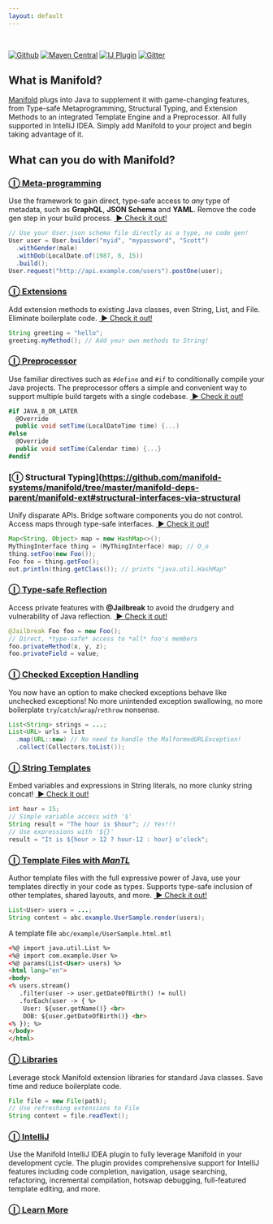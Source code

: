 ```yaml
---
layout: default
---
```


<br>

[![Github](https://img.shields.io/badge/github-manifold-blue.svg)](https://github.com/manifold-systems/manifold)
[![Maven Central](https://maven-badges.herokuapp.com/maven-central/systems.manifold/manifold-all/badge.svg)](https://maven-badges.herokuapp.com/maven-central/systems.manifold/manifold-all)
[![IJ Plugin](https://img.shields.io/jetbrains/plugin/d/10057-manifold.svg)](https://plugins.jetbrains.com/plugin/10057-manifold)
[![Gitter](https://badges.gitter.im/manifold-systems/community.svg)](https://gitter.im/manifold-systems/community?utm_source=badge&utm_medium=badge&utm_campaign=pr-badge)

## What is Manifold?
[Manifold](http://manifold.systems) plugs into Java to supplement it with game-changing features, from Type-safe Metaprogramming,
Structural Typing, and Extension Methods to an integrated Template Engine and a Preprocessor. All fully supported in IntelliJ IDEA.
Simply add Manifold to your project and begin taking advantage of it.

## What can you do with Manifold?

### [**Ⓘ** Meta-programming](https://github.com/manifold-systems/manifold/tree/master/manifold-core-parent/manifold)
Use the framework to gain direct, type-safe access to <i>any</i> type of metadata, such as **GraphQL**, **JSON Schema**
and **YAML**. Remove the code gen step in your build process. [&nbsp;**▶**&nbsp;Check&nbsp;it&nbsp;out!](http://manifold.systems/images/graphql.mp4)
```java
// Use your User.json schema file directly as a type, no code gen!
User user = User.builder("myid", "mypassword", "Scott")
  .withGender(male)
  .withDob(LocalDate.of(1987, 6, 15))
  .build();
User.request("http://api.example.com/users").postOne(user);
```

### [**Ⓘ** Extensions](https://github.com/manifold-systems/manifold/tree/master/manifold-deps-parent/manifold-ext)
Add extension methods to existing Java classes, even String, List, and File. Eliminate boilerplate code. [&nbsp;**▶**&nbsp;Check&nbsp;it&nbsp;out!](http://manifold.systems/images/ExtensionMethod.mp4)
```java
String greeting = "hello";
greeting.myMethod(); // Add your own methods to String!
```

### [**Ⓘ** Preprocessor](https://github.com/manifold-systems/manifold/tree/master/manifold-deps-parent/manifold-preprocessor)
Use familiar directives such as `#define` and `#if` to conditionally compile your Java projects. The preprocessor offers
a simple and convenient way to support multiple build targets with a single codebase. [&nbsp;**▶**&nbsp;Check&nbsp;it&nbsp;out!](http://manifold.systems/images/preprocessor.mp4)
```csharp
#if JAVA_8_OR_LATER
  @Override
  public void setTime(LocalDateTime time) {...)
#else
  @Override
  public void setTime(Calendar time) {...}
#endif
```   

### [**Ⓘ** Structural Typing](https://github.com/manifold-systems/manifold/tree/master/manifold-deps-parent/manifold-ext#structural-interfaces-via-structural
Unify disparate APIs. Bridge software components you do not control. Access maps through type-safe interfaces. [&nbsp;**▶**&nbsp;Check&nbsp;it&nbsp;out!](http://manifold.systems/images/structural%20typing.mp4)
```java
Map<String, Object> map = new HashMap<>();
MyThingInterface thing = (MyThingInterface) map; // O_o
thing.setFoo(new Foo());
Foo foo = thing.getFoo();
out.println(thing.getClass()); // prints "java.util.HashMap"
```
 
### [**Ⓘ** Type-safe Reflection](https://github.com/manifold-systems/manifold/tree/master/manifold-deps-parent/manifold-ext#type-safe-reflection-via-jailbreak)
Access private features with <b>@Jailbreak</b> to avoid the drudgery and vulnerability of Java reflection. [&nbsp;**▶**&nbsp;Check&nbsp;it&nbsp;out!](http://manifold.systems/images/jailbreak.mp4) 
```java
@Jailbreak Foo foo = new Foo();
// Direct, *type-safe* access to *all* foo's members
foo.privateMethod(x, y, z);
foo.privateField = value;
```

### [**Ⓘ** Checked Exception Handling](https://github.com/manifold-systems/manifold/tree/master/manifold-deps-parent/manifold-exceptions)
You now have an option to make checked exceptions behave like unchecked exceptions!  No more unintended exception
swallowing, no more boilerplate `try`/`catch`/`wrap`/`rethrow` nonsense.
```java
List<String> strings = ...;
List<URL> urls = list
  .map(URL::new) // No need to handle the MalformedURLException!
  .collect(Collectors.toList());
```

### [**Ⓘ** String Templates](https://github.com/manifold-systems/manifold/tree/master/manifold-deps-parent/manifold-strings)
Embed variables and expressions in String literals, no more clunky string concat! [&nbsp;**▶**&nbsp;Check&nbsp;it&nbsp;out!](http://manifold.systems/images/string_interpolation.mp4)
```java
int hour = 15;
// Simple variable access with '$'
String result = "The hour is $hour"; // Yes!!!
// Use expressions with '${}'
result = "It is ${hour > 12 ? hour-12 : hour} o'clock";
``` 
       
### [**Ⓘ** Template Files with *ManTL*](https://github.com/manifold-systems/manifold/tree/master/manifold-deps-parent/manifold-templates)
Author template files with the full expressive power of Java, use your templates directly in your code as types.
Supports type-safe inclusion of other templates, shared layouts, and more. [&nbsp;**▶**&nbsp;Check&nbsp;it&nbsp;out!](http://manifold.systems/images/mantl.mp4)
```java
List<User> users = ...;
String content = abc.example.UserSample.render(users);
```
A template file `abc/example/UserSample.html.mtl`
```html
<%@ import java.util.List %>
<%@ import com.example.User %>
<%@ params(List<User> users) %>
<html lang="en">
<body>
<% users.stream()
   .filter(user -> user.getDateOfBirth() != null)
   .forEach(user -> { %>
    User: ${user.getName()} <br>
    DOB: ${user.getDateOfBirth()} <br>
<% }); %>
</body>
</html>
```

### [**Ⓘ** Libraries](https://github.com/manifold-systems/manifold/tree/master/manifold-deps-parent/manifold-ext#extension-libraries)
Leverage stock Manifold extension libraries for standard Java classes. Save time and reduce boilerplate code.
```java
File file = new File(path);
// Use refreshing extensions to File
String content = file.readText();
```

### [**Ⓘ** IntelliJ](http://manifold.systems/docs.html#ide--intellij-idea)
Use the Manifold IntelliJ IDEA plugin to fully leverage Manifold in your development cycle. The plugin provides 
comprehensive support for IntelliJ features including code completion, navigation, usage searching, refactoring, 
incremental compilation, hotswap debugging, full-featured template editing, and more.

### [**Ⓘ** Learn More](http://manifold.systems/docs.html)
<br>

